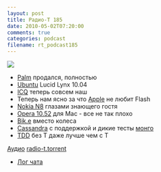 ```yaml
---
layout: post
title: Радио-Т 185
date: 2010-05-02T07:20:00
comments: true
categories: podcast
filename: rt_podcast185
---
```

![](https://radio-t.com/images/radio-t/rt185.jpg)

- [Palm](http://www.hp.com/hpinfo/newsroom/press/2010/100428xa.html) продался, полностью
- [Ubuntu](http://www.linux.org.ru/news/ubuntu/4832160) Lucid Lynx 10.04
- [ICQ](http://internetno.net/2010/04/28/aol-dst-icq/) теперь совсем наш
- Теперь нам ясно за что [Apple](http://business.compulenta.ru/527992/) не любит Flash
- [Nokia N8](http://www.engadget.com/2010/04/28/nokia-n8-fights-back-with-heavenly-hd-video-sample/) глазами знающего гостя
- [Opera 10.52](http://www.osnews.com/story/23212/Opera_10_52_for_Mac_Released) для Mac - все не так плохо
- [Bik.e](http://habrahabr.ru/blogs/gadgets/92495/) вместо колеса
- [Cassandra](http://architects.dzone.com/news/apache-cassandra-gets) с поддержкой и дикие тесты [монго](http://www.michaelckennedy.net/blog/2010/04/29/MongoDBVsSQLServer2008PerformanceShowdown.aspx)
- [TDD](http://coderoom.wordpress.com/2010/04/27/tdd-without-the-t/) без Т даже лучше чем с Т

[Аудио](http://archive.rucast.net/radio-t/media/rt_podcast185.mp3)
[radio-t.torrent](http://www.radio-t.com/torrents/rt_podcast185.mp3.torrent)

* [Лог чата](http://chat.radio-t.com/logs/radio-t-185.html)
<audio src="http://archive.rucast.net/radio-t/media/rt_podcast185.mp3" preload="none"></audio>
